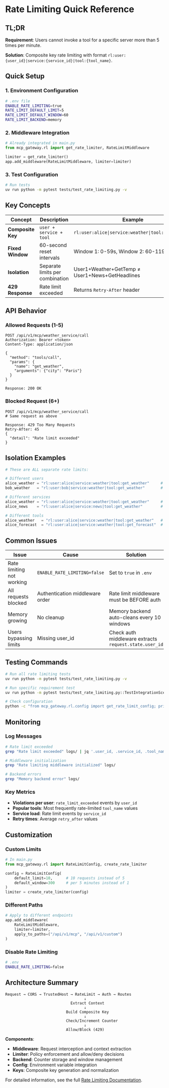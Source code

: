 # Rate Limiting Quick Reference

## TL;DR

**Requirement**: Users cannot invoke a tool for a specific server more than 5 times per minute.

**Solution**: Composite key rate limiting with format `rl:user:{user_id}|service:{service_id}|tool:{tool_name}`.

## Quick Setup

### 1. Environment Configuration
```bash
# .env file
ENABLE_RATE_LIMITING=true
RATE_LIMIT_DEFAULT_LIMIT=5
RATE_LIMIT_DEFAULT_WINDOW=60
RATE_LIMIT_BACKEND=memory
```

### 2. Middleware Integration
```python
# Already integrated in main.py
from mcp_gateway.rl import get_rate_limiter, RateLimitMiddleware

limiter = get_rate_limiter()
app.add_middleware(RateLimitMiddleware, limiter=limiter)
```

### 3. Test Configuration
```bash
# Run tests
uv run python -m pytest tests/test_rate_limiting.py -v
```

## Key Concepts

| Concept | Description | Example |
|---------|-------------|---------|
| **Composite Key** | `user + service + tool` | `rl:user:alice\|service:weather\|tool:get_weather` |
| **Fixed Window** | 60-second reset intervals | Window 1: 0-59s, Window 2: 60-119s |
| **Isolation** | Separate limits per combination | User1+Weather+GetTemp ≠ User1+News+GetHeadlines |
| **429 Response** | Rate limit exceeded | Returns `Retry-After` header |

## API Behavior

### Allowed Requests (1-5)
```http
POST /api/v1/mcp/weather_service/call
Authorization: Bearer <token>
Content-Type: application/json

{
  "method": "tools/call",
  "params": {
    "name": "get_weather",
    "arguments": {"city": "Paris"}
  }
}

Response: 200 OK
```

### Blocked Request (6+)
```http
POST /api/v1/mcp/weather_service/call
# Same request as above

Response: 429 Too Many Requests
Retry-After: 45
{
  "detail": "Rate limit exceeded"
}
```

## Isolation Examples

```python
# These are ALL separate rate limits:

# Different users
alice_weather = "rl:user:alice|service:weather|tool:get_weather"     # 5/min
bob_weather   = "rl:user:bob|service:weather|tool:get_weather"       # 5/min

# Different services  
alice_weather = "rl:user:alice|service:weather|tool:get_weather"     # 5/min
alice_news    = "rl:user:alice|service:news|tool:get_weather"        # 5/min

# Different tools
alice_weather   = "rl:user:alice|service:weather|tool:get_weather"   # 5/min
alice_forecast  = "rl:user:alice|service:weather|tool:get_forecast"  # 5/min
```

## Common Issues

| Issue | Cause | Solution |
|-------|-------|----------|
| Rate limiting not working | `ENABLE_RATE_LIMITING=false` | Set to `true` in `.env` |
| All requests blocked | Authentication middleware order | Rate limit middleware must be BEFORE auth |
| Memory growing | No cleanup | Memory backend auto-cleans every 10 windows |
| Users bypassing limits | Missing user_id | Check auth middleware extracts `request.state.user_id` |

## Testing Commands

```bash
# Run all rate limiting tests
uv run python -m pytest tests/test_rate_limiting.py -v

# Run specific requirement test
uv run python -m pytest tests/test_rate_limiting.py::TestIntegrationScenario::test_user_cannot_invoke_tool_more_than_5_times_per_minute -v

# Check configuration
python -c "from mcp_gateway.rl.config import get_rate_limit_config; print(get_rate_limit_config())"
```

## Monitoring

### Log Messages
```bash
# Rate limit exceeded
grep "Rate limit exceeded" logs/ | jq '.user_id, .service_id, .tool_name, .retry_after'

# Middleware initialization  
grep "Rate limiting middleware initialized" logs/

# Backend errors
grep "Memory backend error" logs/
```

### Key Metrics
- **Violations per user**: `rate_limit_exceeded` events by `user_id`
- **Popular tools**: Most frequently rate-limited `tool_name` values
- **Service load**: Rate limit events by `service_id`
- **Retry times**: Average `retry_after` values

## Customization

### Custom Limits
```python
# In main.py
from mcp_gateway.rl import RateLimitConfig, create_rate_limiter

config = RateLimitConfig(
    default_limit=10,      # 10 requests instead of 5
    default_window=300     # per 5 minutes instead of 1
)
limiter = create_rate_limiter(config)
```

### Different Paths
```python
# Apply to different endpoints
app.add_middleware(
    RateLimitMiddleware,
    limiter=limiter,
    apply_to_paths=("/api/v1/mcp", "/api/v1/custom")
)
```

### Disable Rate Limiting
```bash
# .env
ENABLE_RATE_LIMITING=false
```

## Architecture Summary

```
Request → CORS → TrustedHost → RateLimit → Auth → Routes
                                   ↓
                             Extract Context
                                   ↓  
                           Build Composite Key
                                   ↓
                           Check/Increment Counter
                                   ↓
                           Allow/Block (429)
```

**Components**:
- **Middleware**: Request interception and context extraction
- **Limiter**: Policy enforcement and allow/deny decisions  
- **Backend**: Counter storage and window management
- **Config**: Environment variable integration
- **Keys**: Composite key generation and normalization

For detailed information, see the full [Rate Limiting Documentation](Rate_Limiting_Documentation.md).
